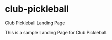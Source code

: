# club-pickleball

Club Pickleball Landing Page

This is a sample Landing Page for Club Pickleball.
